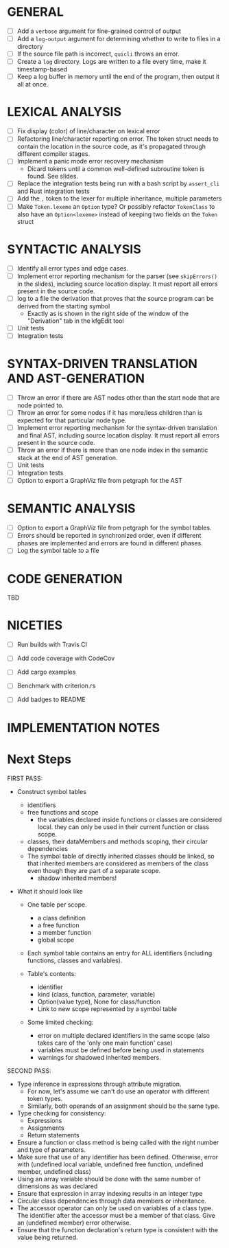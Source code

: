 # GENERAL

- [ ] Add a `verbose` argument for fine-grained control of output
- [ ] Add a `log-output` argument for determining whether to write to files in a directory
- [ ] If the source file path is incorrect, `quicli` throws an error.
- [ ] Create a `log` directory. Logs are written to a file every time, make it timestamp-based
- [ ] Keep a log buffer in memory until the end of the program, then output it all at once.

# LEXICAL ANALYSIS
- [ ] Fix display (color) of line/character on lexical error
- [ ] Refactoring line/character reporting on error. The token struct needs to contain the location in the source code, as it's propagated through different compiler stages.
- [ ] Implement a panic mode error recovery mechanism
    - Dicard tokens until a common well-defined subroutine token is found. See slides.
- [ ] Replace the integration tests being run with a bash script by `assert_cli` and Rust integration tests
- [ ] Add the `,` token to the lexer for multiple inheritance, multiple parameters
- [ ] Make `Token.lexeme` an `Option` type? Or possibly refactor `TokenClass` to also have an `Option<lexeme>` instead of keeping two fields on the `Token` struct

# SYNTACTIC ANALYSIS

- [ ] Identify all error types and edge cases.
- [ ] Implement error reporting mechanism for the parser (see `skipErrors()` in the slides), including source location display. It must report all errors present in the source code.
- [ ] log to a file the derivation that proves that the source program can be derived from the starting symbol
    - Exactly as is shown in the right side of the window of the "Derivation" tab in the kfgEdit tool
- [ ] Unit tests
- [ ] Integration tests

# SYNTAX-DRIVEN TRANSLATION AND AST-GENERATION


- [ ] Throw an error if there are AST nodes other than the start node that are node pointed to.
- [ ] Throw an error for some nodes if it has more/less children than is expected for that particular node type.
- [ ] Implement error reporting mechanism for the syntax-driven translation and final AST, including source location display. It must report all errors present in the source code.
- [ ] Throw an error if there is more than one node index in the semantic stack at the end of AST generation.
- [ ] Unit tests
- [ ] Integration tests
- [ ] Option to export a GraphViz file from petgraph for the AST

# SEMANTIC ANALYSIS

- [ ] Option to export a GraphViz file from petgraph for the symbol tables.
- [ ] Errors should be reported in synchronized order, even if different phases are implemented and errors are found in different phases.
- [ ] Log the symbol table to a file

# CODE GENERATION

TBD

# NICETIES

- [ ] Run builds with Travis CI
- [ ] Add code coverage with CodeCov
- [ ] Add cargo examples
- [ ] Benchmark with criterion.rs
- [ ] Add badges to README



# IMPLEMENTATION NOTES

# Next Steps

FIRST PASS:
  - Construct symbol tables
    - identifiers
    - free functions and scope
      - the variables declared inside functions or classes are considered local. they can only be used in their current function or class scope.
    - classes, their dataMembers and methods scoping, their circular dependencies
    - The symbol table of directly inherited classes should be linked, so that inherited members are considered as members of the class even though they are part of a separate scope.
      - shadow inherited members!

  - What it should look like
    - One table per scope.
        - a class definition
        - a free function
        - a member function
        - global scope
    - Each symbol table contains an entry for ALL identifiers (including functions, classes and variables).

    - Table's contents:
      - identifier
      - kind (class, function, parameter, variable)
      - Option(value type), None for class/function
      - Link to new scope represented by a symbol table

    - Some limited checking:
      - error on multiple declared identifiers in the same scope (also takes care of the 'only one main function' case)
      - variables must be defined before being used in statements
      - warnings for shadowed inherited members.

SECOND PASS:
  - Type inference in expressions through attribute migration.
    - For now, let's assume we can't do use an operator with different token types.
    - Similarly, both operands of an assignment should be the same type.
  - Type checking for consistency:
      - Expressions
      - Assignments
      - Return statements
  - Ensure a function or class method is being called with the right number and type of parameters.
  - Make sure that use of any identifier has been defined. Otherwise, error with (undefined local variable, undefined free function, undefined member, undefined class)
  - Using an array variable should be done with the same number of dimensions as was declared
  - Ensure that expression in array indexing results in an integer type
  - Circular class dependencies through data members or inheritance.
  - The accessor operator can only be used on variables of a class type. The identifier after the accessor must be a member of that class. Give an (undefined member) error otherwise.
  - Ensure that the function declaration's return type is consistent with the value being returned.







